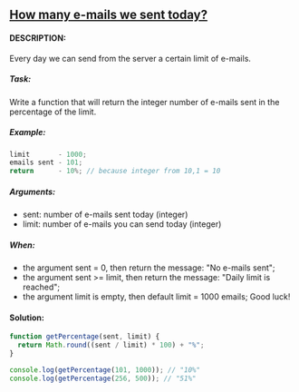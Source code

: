 ## [How many e-mails we sent today?](https://www.codewars.com/kata/58a369fa5b3daf464200006c)

#### DESCRIPTION:

Every day we can send from the server a certain limit of e-mails.

##### Task:
Write a function that will return the integer number of e-mails sent in the percentage of the limit.

##### Example:

```js
limit       - 1000;
emails sent - 101;
return      - 10%; // because integer from 10,1 = 10
```

##### Arguments:

- sent: number of e-mails sent today (integer)
- limit: number of e-mails you can send today (integer)

##### When:

- the argument sent = 0, then return the message: "No e-mails sent";
- the argument sent >= limit, then return the message: "Daily limit is reached";
- the argument limit is empty, then default limit = 1000 emails;
  Good luck!

#### Solution:

```js
function getPercentage(sent, limit) {
  return Math.round((sent / limit) * 100) + "%";
}

console.log(getPercentage(101, 1000)); // "10%"
console.log(getPercentage(256, 500)); // "51%"
```
